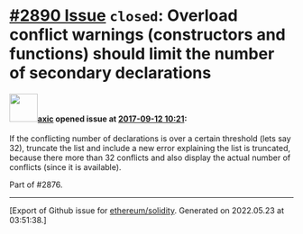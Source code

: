 # [\#2890 Issue](https://github.com/ethereum/solidity/issues/2890) `closed`: Overload conflict warnings (constructors and functions) should limit the number of secondary declarations

#### <img src="https://avatars.githubusercontent.com/u/20340?v=4" width="50">[axic](https://github.com/axic) opened issue at [2017-09-12 10:21](https://github.com/ethereum/solidity/issues/2890):

If the conflicting number of declarations is over a certain threshold (lets say 32), truncate the list and include a new error explaining the list is truncated, because there more than 32 conflicts and also display the actual number of conflicts (since it is available).

Part of #2876.




-------------------------------------------------------------------------------



[Export of Github issue for [ethereum/solidity](https://github.com/ethereum/solidity). Generated on 2022.05.23 at 03:51:38.]
